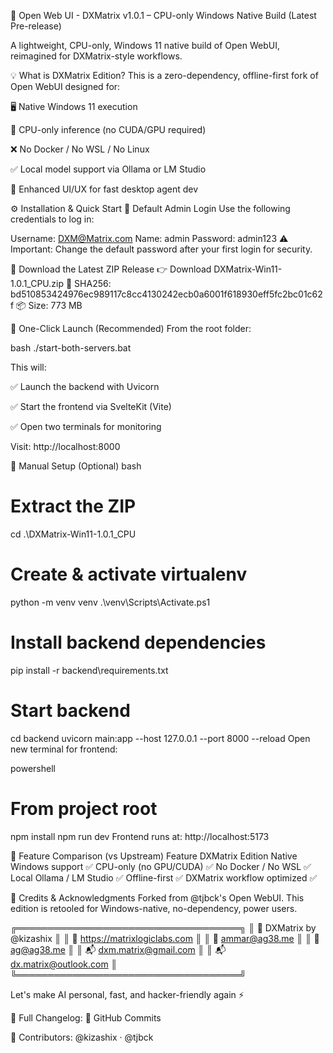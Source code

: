 🚀 Open Web UI - DXMatrix v1.0.1 – CPU-only Windows Native Build (Latest Pre-release)

A lightweight, CPU-only, Windows 11 native build of Open WebUI, reimagined for DXMatrix-style workflows.

💡 What is DXMatrix Edition?
This is a zero-dependency, offline-first fork of Open WebUI designed for:

🖥️ Native Windows 11 execution

🧩 CPU-only inference (no CUDA/GPU required)

❌ No Docker / No WSL / No Linux

✅ Local model support via Ollama or LM Studio

🧬 Enhanced UI/UX for fast desktop agent dev

⚙️ Installation & Quick Start
🔐 Default Admin Login
Use the following credentials to log in:

Username: DXM@Matrix.com
Name: admin
Password: admin123
⚠️ Important: Change the default password after your first login for security.

🔗 Download the Latest ZIP Release
👉 Download DXMatrix-Win11-1.0.1_CPU.zip
🧾 SHA256: bd510853424976ec989117c8cc4130242ecb0a6001f618930eff5fc2bc01c62f
📦 Size: 773 MB

🚀 One-Click Launch (Recommended)
From the root folder:

bash
./start-both-servers.bat

This will:

✅ Launch the backend with Uvicorn

✅ Start the frontend via SvelteKit (Vite)

✅ Open two terminals for monitoring

Visit: http://localhost:8000

🧰 Manual Setup (Optional)
bash
# Extract the ZIP
cd .\DXMatrix-Win11-1.0.1_CPU

# Create & activate virtualenv
python -m venv venv
.\venv\Scripts\Activate.ps1

# Install backend dependencies
pip install -r backend\requirements.txt

# Start backend
cd backend
uvicorn main:app --host 127.0.0.1 --port 8000 --reload
Open new terminal for frontend:

powershell
# From project root
npm install
npm run dev
Frontend runs at: http://localhost:5173

🧪 Feature Comparison (vs Upstream)
Feature	DXMatrix Edition
Native Windows support	✅
CPU-only (no GPU/CUDA)	✅
No Docker / No WSL	✅
Local Ollama / LM Studio	✅
Offline-first	✅
DXMatrix workflow optimized	✅

👥 Credits & Acknowledgments
Forked from @tjbck's Open WebUI. This edition is retooled for Windows-native, no-dependency, power users.

╔════════════════════════════════════╗
║        🧠 DXMatrix by @kizashix    ║
║ 💜 https://matrixlogiclabs.com     ║
║ 📩 ammar@ag38.me                   ║
║ 📩 ag@ag38.me                      ║
║ 📬 dxm.matrix@gmail.com            ║
║ 📬 dx.matrix@outlook.com           ║
╚════════════════════════════════════╝

Let's make AI personal, fast, and hacker-friendly again ⚡

📜 Full Changelog:
🔗 GitHub Commits

👥 Contributors:
@kizashix · @tjbck

